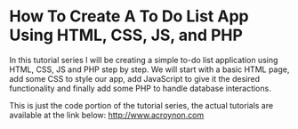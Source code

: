 # How To Create A To Do List App Using HTML, CSS, JS, and PHP

In this tutorial series I will be creating a simple to-do list application using HTML, CSS, JS and PHP step by step.
We will start with a basic HTML page, add some CSS to style our app, add JavaScript to give it the desired functionality and finally add some PHP to handle database interactions.

This is just the code portion of the tutorial series, the actual tutorials are available at the link below:
http://www.acroynon.com

